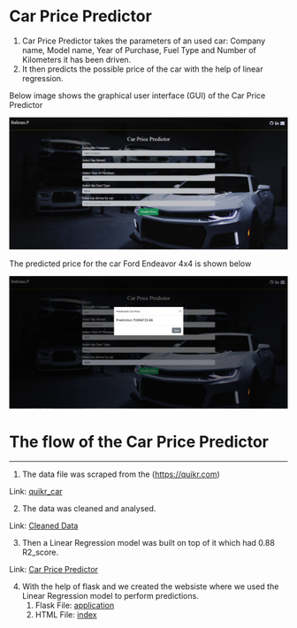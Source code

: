 # Car Price Predictor
1. Car Price Predictor takes the parameters of an used car: Company name, Model name, Year of Purchase, Fuel Type and Number of Kilometers it has been driven.
2. It then predicts the possible price of the car with the help of linear regression.
 
Below image shows the graphical user interface (GUI) of the Car Price Predictor

![GUI of Car Price Predictor](static/images/gui.PNG)

The predicted price for the car Ford Endeavor 4x4 is shown below

![Predicted Car Price](static/images/predictedprice.PNG)

# The flow of the Car Price Predictor
---
1. The data file was scraped from the (https://quikr.com)

Link: [quikr_car](https://github.com/balirampansare/car-price-prediction/blob/main/quikr_car.csv)

2. The data was cleaned and analysed.

Link: [Cleaned Data](https://github.com/balirampansare/car-price-prediction/blob/main/cleaned_car.csv)

3. Then a Linear Regression model was built on top of it which had 0.88 R2_score.

Link: [Car Price Predictor](https://github.com/balirampansare/car-price-prediction/blob/main/Car%20Price%20Predictor.ipynb)

4. With the help of flask and we created the websiste where we used the Linear Regression model to perform predictions.
    1. Flask File: [application](https://github.com/balirampansare/car-price-prediction/blob/main/application.py)
    2. HTML File: [index](https://github.com/balirampansare/car-price-prediction/blob/main/templates/index.html)
